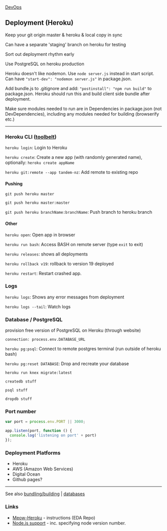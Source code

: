 [DevOps](index.md)

## Deployment (Heroku)

Keep your git origin master & heroku & local copy in sync

Can have a separate 'staging' branch on heroku for testing

Sort out deployment rhythm early

Use PostgreSQL on heroku production

Heroku doesn't like nodemon. Use `node server.js` instead in start script. Can have `"start-dev": "nodemon server.js"` in package.json.

Add bundle.js to .gitignore and add: `"postinstall": "npm run build"` to package.json. Heroku should run this and build client side bundle after deployment.

Make sure modules needed to run are in Dependencies in package.json (not DevDependencies), including any modules needed for building (browserify etc.)

---

### Heroku CLI ([toolbelt](https://toolbelt.heroku.com/))

`heroku login`: Login to Heroku

`heroku create`: Create a new app (with randomly generated name), optionally: `heroku create appName`

`heroku git:remote --app tandem-nz`: Add remote to existing repo

#### Pushing
`git push heroku master`

`git push heroku master:master`

`git push heroku branchName:branchName`: Push branch to heroku branch

#### Other
`heroku open`: Open app in browser

`heroku run bash`: Access BASH on remote server (type `exit` to exit)

`heroku releases`: shows all deployments

`heroku rollback v19`: rollback to version 19 deployed

`heroku restart`: Restart crashed app.

### Logs
`heroku logs`: Shows any error messages from deployment

`heroku logs --tail`: Watch logs


### Database / PostgreSQL
provision free version of PostgreSQL on Heroku (through website)

`connection: process.env.DATABASE_URL`

`heroku pg:psql`: Connect to remote postgres terminal (run outside of heroku bash)

`heroku pg:reset DATABASE`: Drop and recreate your database

`heroku run knex migrate:latest`

`createdb stuff`

`psql stuff`

`dropdb stuff`

### Port number
```javascript
var port = process.env.PORT || 3000;

app.listen(port, function () {
  console.log('listening on port' + port)
});
```

### Deployment Platforms
- Heroku
- AWS (Amazon Web Services)
- Digital Ocean
- Github pages?

---

See also [bundling/building](building.md)
 | [databases](databases.md)


### Links
- [Meow-Heroku](https://github.com/hihi-2016/meow-heroku) - instructions (EDA Repo)
- [Node.js support](https://devcenter.heroku.com/articles/nodejs-support) - inc. specifying node version number.
